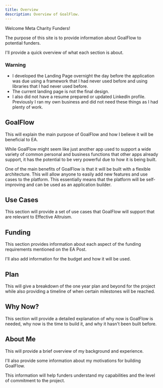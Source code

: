 ```yaml
---
title: Overview
description: Overview of GoalFlow.
---
```


Welcome Meta Charity Funders!

The purpose of this site is to provide information about GoalFlow to potential funders.

I'll provide a quick overview of what each section is about.

### Warning

- I developed the Landing Page overnight the day before the application was due using a framework that I had never used before and using libraries that I had never used before.
- The current landing page is not the final design.
- I also did not have a resume prepared or updated LinkedIn profile. Previously I ran my own business and did not need these things as I had plenty of work.

## GoalFlow

This will explain the main purpose of GoalFlow and how I believe it will be beneficial to EA.

While GoalFlow might seem like just another app used to support a wide variety of common personal and business functions that other apps already support, it has the potential to be very powerful due to how it is being built.

One of the main benefits of GoalFlow is that it will be built with a flexible architecture. This will allow anyone to easily add new features and use cases to the platform. This essentially means that the platform will be self-improving and can be used as an application builder.

## Use Cases

This section will provide a set of use cases that GoalFlow will support that are relevant to Effective Altruism.

## Funding

This section provides information about each aspect of the funding requirements mentioned on the EA Post.

I'll also add information for the budget and how it will be used.

## Plan

This will give a breakdown of the one year plan and beyond for the project while also providing a timeline of when certain milestones will be reached.

## Why Now?

This section will provide a detailed explanation of why now is GoalFlow is needed, why now is the time to build it, and why it hasn't been built before.

## About Me

This will provide a brief overview of my background and experience.

I'll also provide some information about my motivations for building GoalFlow.

This information will help funders understand my capabilities and the level of commitment to the project.
